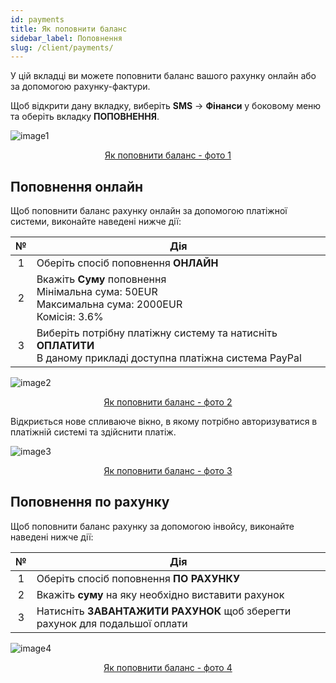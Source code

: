 ```yaml
---
id: payments
title: Як поповнити баланс
sidebar_label: Поповнення
slug: /client/payments/
---
```


У цій вкладці ви можете поповнити баланс вашого рахунку онлайн або за допомогою рахунку-фактури.

Щоб відкрити дану вкладку, виберіть **SMS** → **Фінанси** у боковому меню та оберіть вкладку **ПОПОВНЕННЯ**.

![image1](/img/ru/client_finances_payment/image1.png "Як поповнити баланс") <center><u>Як поповнити баланс - фото 1</u></center>

## Поповнення онлайн

Щоб поповнити баланс рахунку онлайн за допомогою платіжної системи, виконайте наведені нижче дії:

|  №  | Дія |
| :-: | --- |
| 1 | Оберіть спосіб поповнення **ОНЛАЙН** |
| 2 | Вкажіть **Суму** поповнення <br/> Мінімальна сума: 50EUR <br/> Максимальна сума: 2000EUR <br/> Комісія: 3.6% |
| 3 | Виберіть потрібну платіжну систему та натисніть **ОПЛАТИТИ** <br/> В даному прикладі доступна платіжна система PayPal |

![image2](/img/ru/client_finances_payment/image2.png "Як поповнити баланс") <center><u>Як поповнити баланс - фото 2</u></center>

Відкриється нове спливаюче вікно, в якому потрібно авторизуватися в платіжній системі та здійснити платіж.

![image3](/img/ru/client_finances_payment/image3.png "Як поповнити баланс") <center><u>Як поповнити баланс - фото 3</u></center>

## Поповнення по рахунку

Щоб поповнити баланс рахунку за допомогою інвойсу, виконайте наведені нижче дії:

|  №  | Дія |
| :-: | --- |
| 1 | Оберіть спосіб поповнення **ПО РАХУНКУ** |
| 2 | Вкажіть **суму** на яку необхідно виставити рахунок |
| 3 | Натисніть **ЗАВАНТАЖИТИ РАХУНОК** щоб зберегти рахунок для подальшої оплати |

![image4](/img/ru/client_finances_payment/image4.png "Як поповнити баланс") <center><u>Як поповнити баланс - фото 4</u></center>
